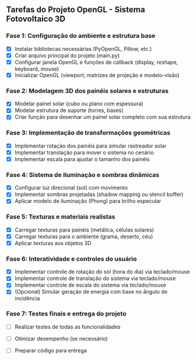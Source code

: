 ## Tarefas do Projeto OpenGL - Sistema Fotovoltaico 3D

### Fase 1: Configuração do ambiente e estrutura base
- [x] Instalar bibliotecas necessárias (PyOpenGL, Pillow, etc.)
- [x] Criar arquivo principal do projeto (main.py)
- [x] Configurar janela OpenGL e funções de callback (display, reshape, keyboard, mouse)
- [x] Inicializar OpenGL (viewport, matrizes de projeção e modelo-visão)
### Fase 2: Modelagem 3D dos painéis solares e estruturas
- [x] Modelar painel solar (cubo ou plano com espessura)
- [x] Modelar estrutura de suporte (torres, bases)
- [x] Criar função para desenhar um painel solar completo com sua estrutura

### Fase 3: Implementação de transformações geométricas
- [x] Implementar rotação dos painéis para simular rastreador solar
- [x] Implementar translação para mover o sistema no cenário
- [x] Implementar escala para ajustar o tamanho dos painéis

### Fase 4: Sistema de iluminação e sombras dinâmicas
- [x] Configurar luz direcional (sol) com movimento
- [x] Implementar sombras projetadas (shadow mapping ou stencil buffer)
- [x] Aplicar modelo de iluminação (Phong) para brilho especular

### Fase 5: Texturas e materiais realistas
- [x] Carregar texturas para painéis (metálica, células solares)
- [x] Carregar texturas para o ambiente (grama, deserto, céu)
- [x] Aplicar texturas aos objetos 3D

### Fase 6: Interatividade e controles do usuário
- [x] Implementar controle de rotação do sol (hora do dia) via teclado/mouse
- [x] Implementar controle de translação do sistema via teclado/mouse
- [x] Implementar controle de escala do sistema via teclado/mouse
- [x] (Opcional) Simular geração de energia com base no ângulo de incidência

### Fase 7: Testes finais e entrega do projeto
- [ ] Realizar testes de todas as funcionalidades
- [ ] Otimizar desempenho (se necessário)
- [ ] Preparar código para entrega

